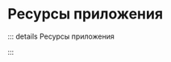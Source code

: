 <!-- TODO: -->

# Ресурсы приложения

::: details Ресурсы приложения

:::

<!-- ::: details Папки assets и public

в бандле

::: -->
